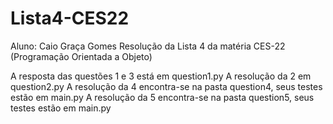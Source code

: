 # Lista4-CES22
Aluno: Caio Graça Gomes
Resolução da Lista 4 da matéria CES-22 (Programação Orientada a Objeto)

A resposta das questões 1 e 3 está em question1.py
A resolução da 2 em question2.py
A resolução da 4 encontra-se na pasta question4, seus testes estão em main.py
A resolução da 5 encontra-se na pasta question5, seus testes estão em main.py